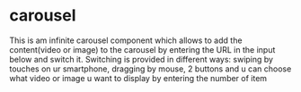 # carousel
This is am infinite carousel component which allows to add the content(video or image) to the carousel by entering the URL in the input below and switch it.
Switching is provided in different ways: swiping by touches on ur smartphone,
dragging by mouse, 2 buttons and u can choose what video or image u want to display by entering the number of item
